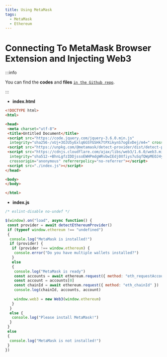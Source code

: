 ```yaml
---
title: Using MetaMask
tags:
  - MetaMask
  - Ethereum
---
```


# Connecting To MetaMask Browser Extension and Injecting Web3

:::info

You can find the **codes** and **files** [`in the Github repo`](https://github.com/mlibre/blockchain/tree/master/Tutorials/Ethereum/MetaMask).

:::

* **index.html**

```html
<!DOCTYPE html>
<html>

<head>
 <meta charset="utf-8">
 <title>Untitled Document</title>
 <script src="https://code.jquery.com/jquery-3.6.0.min.js"
  integrity="sha256-/xUj+3OJU5yExlq6GSYGSHk7tPXikynS7ogEvDej/m4=" crossorigin="anonymous"></script>
 <script src="https://unpkg.com/@metamask/detect-provider/dist/detect-provider.min.js"></script>
 <script src="https://cdnjs.cloudflare.com/ajax/libs/web3/1.6.0/web3.min.js"
  integrity="sha512-+BhnLgfzIDDjssoEWHPmdgWRvbwIEdj0Xfiys7uSqfQWpMEOJ4ymJ88O6B1cB0j+4zjb5GhO+sb/kEicggvUQQ=="
  crossorigin="anonymous" referrerpolicy="no-referrer"></script>
 <script src="./index.js"></script>
</head>

<body>
</body>

</html>
```

* **index.js**

```javascript
/* eslint-disable no-undef */

$(window).on("load", async function() {
 const provider = await detectEthereumProvider()
 if (typeof window.ethereum !== "undefined")
 {
  console.log("MetaMask is installed!")
  if (provider) {
   if (provider !== window.ethereum) {
    console.error("Do you have multiple wallets installed?")
   }
   else
   {
    console.log("MetaMask is ready")
    const accounts = await ethereum.request({ method: "eth_requestAccounts" })
    const account = accounts[0]
    const chainId = await ethereum.request({ method: "eth_chainId" })
    console.log(chainId, accounts, account)
    
    window.web3 = new Web3(window.ethereum)
   }
  }
  else {
   console.log("Please install MetaMask!")
  }
 }
 else 
 {
  console.log("MetaMask is not installed!")
 }
})
```
